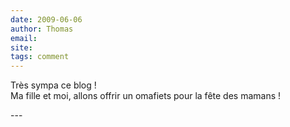 ```yaml
---
date: 2009-06-06
author: Thomas
email: 
site: 
tags: comment
---
```


<p>Très sympa ce blog !<br />
Ma fille et moi, allons offrir un omafiets pour la fête des mamans !</p>
---